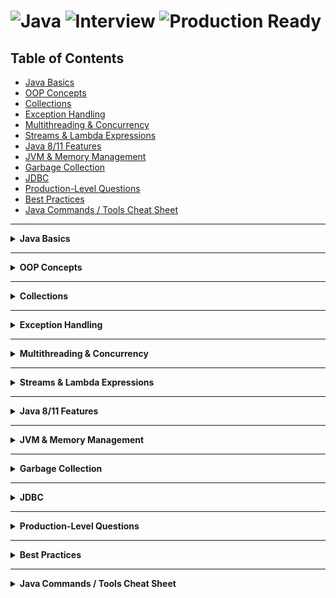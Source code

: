 # ![Java](https://img.shields.io/badge/Java-Programming-red?style=for-the-badge) ![Interview](https://img.shields.io/badge/Interview-Questions-blue?style=for-the-badge) ![Production Ready](https://img.shields.io/badge/Production-Ready-green?style=for-the-badge)

## Table of Contents
- [Java Basics](#java-basics)
- [OOP Concepts](#oop-concepts)
- [Collections](#collections)
- [Exception Handling](#exception-handling)
- [Multithreading & Concurrency](#multithreading--concurrency)
- [Streams & Lambda Expressions](#streams--lambda-expressions)
- [Java 8/11 Features](#java-811-features)
- [JVM & Memory Management](#jvm--memory-management)
- [Garbage Collection](#garbage-collection)
- [JDBC](#jdbc)
- [Production-Level Questions](#production-level-questions)
- [Best Practices](#best-practices)
- [Java Commands / Tools Cheat Sheet](#java-commands--tools-cheat-sheet)

---

<details>
<summary><strong>Java Basics</strong></summary>

### ⚡ Difference between JDK, JRE, and JVM
- JVM runs bytecode, JRE provides JVM + libraries, JDK provides JRE + dev tools.

### ⚡ Difference between `==` and `.equals()`
- `==` compares references, `.equals()` compares object content.

### Primitive data types
- byte, short, int, long, float, double, char, boolean.

### ⚡ Difference between `final`, `finally`, and `finalize()`
- `final`: constants or prevent inheritance/overriding.  
- `finally`: block executed after try-catch.  
- `finalize()`: called before GC destroys an object.

### ⚡ String vs StringBuilder vs StringBuffer
- String: immutable.  
- StringBuilder: mutable, fast, not thread-safe.  
- StringBuffer: mutable, thread-safe, slower.

### ⚡ String immutability reason
- Security, thread-safety, caching in String pool.

### How concatenation works with Strings
- Compiler uses `StringBuilder` internally for `+` operations.

</details>

---

<details>
<summary><strong>OOP Concepts</strong></summary>

### ⚡ Polymorphism
- One object can take many forms; includes overloading (compile-time) and overriding (runtime).

### Abstract class vs Interface
- Abstract class: methods with/without implementation, constructors, fields.  
- Interface: method declarations (Java 8+ allows default/static methods), supports multiple inheritance.

### Encapsulation
- Wrapping data and methods in a class; control access with getters/setters.

### Inheritance
- Mechanism to derive a class from another to reuse code.

### ⚡ Method Overloading vs Overriding
- Overloading: same name, different params, compile-time.  
- Overriding: subclass changes parent method behavior, runtime.

</details>

---

<details>
<summary><strong>Collections</strong></summary>

### List vs Set vs Map
- List: ordered, allows duplicates.  
- Set: unordered, no duplicates.  
- Map: key-value, unique keys.

### ⚡ HashMap vs Hashtable vs ConcurrentHashMap
- HashMap: not synchronized, allows null keys/values.  
- Hashtable: synchronized, no null keys/values.  
- ConcurrentHashMap: thread-safe, efficient concurrency.

### ArrayList vs LinkedList
- ArrayList: index-based, fast random access.  
- LinkedList: node-based, fast insert/remove.

### Fail-fast vs Fail-safe iterators
- Fail-fast: throws ConcurrentModificationException (ArrayList).  
- Fail-safe: works on clone, no exception (ConcurrentHashMap).

</details>

---

<details>
<summary><strong>Exception Handling</strong></summary>

### Checked vs Unchecked Exceptions
- Checked: compiler-enforced (IOException).  
- Unchecked: runtime errors (NullPointerException).

### Custom exceptions
- Extend Exception for checked, RuntimeException for unchecked.

### try-with-resources
- Auto-closes resources like files or streams.

### throw vs throws
- throw: explicitly throw exception.  
- throws: declare exceptions a method may throw.

</details>

---

<details>
<summary><strong>Multithreading & Concurrency</strong></summary>

### ⚡ synchronized vs volatile
- synchronized: mutual exclusion + visibility.  
- volatile: visibility only, no locking.

### ExecutorService
- Manages thread pool and task submission efficiently.

### Runnable vs Callable
- Runnable: no return, cannot throw checked exceptions.  
- Callable: returns result, can throw checked exceptions.

### Avoid deadlocks
- Acquire locks in consistent order, minimize scope, use tryLock.

### ThreadLocal
- Thread-local variable; each thread has its own copy.

</details>

---

<details>
<summary><strong>Streams & Lambda Expressions</strong></summary>

### ⚡ Stream
- Functional processing of collections; supports map, filter, reduce.

### map vs flatMap
- map: one-to-one mapping.  
- flatMap: flattens nested collections.

### Optional
- Container that may/may not hold a value; avoids NullPointerException.

### Lambda syntax
```java
(int a, int b) -> a + b
```
</details>

---

<details> <summary><strong>Java 8/11 Features</strong></summary>
Default vs static methods

- Default: method with implementation in interface.

- Static: belongs to interface, not instance.

Functional interface

- Interface with single abstract method (Runnable, Callable, Comparator).

LocalDate vs Date

- LocalDate: immutable, thread-safe.

- Date: mutable, older API.

parallelStream

- Allows multi-core processing automatically.

</details>

---

<details> <summary><strong>JVM & Memory Management</strong></summary>
JVM memory areas

- Heap, Stack, Metaspace, Code Cache, PC Registers.

Stack vs Heap

- Stack: method calls, primitives, short-lived.

- Heap: objects, garbage collected.

ClassLoader

- Loads classes into JVM at runtime (Bootstrap, Extension, Application).

</details>

---

<details> <summary><strong>Garbage Collection</strong></summary>
How GC works

- Frees memory of unreachable objects automatically.

GC algorithms

- Serial, Parallel, CMS, G1.

Forcing GC

- System.gc() requests GC (not guaranteed immediately).

⚡ Memory leaks

- Objects unintentionally referenced prevent GC.

</details>

---

<details> <summary><strong>JDBC</strong></summary>
Connecting to DB

- DriverManager.getConnection(url, user, pass) or DataSource.

Statement vs PreparedStatement vs CallableStatement

- Statement: simple SQL, prone to injection.

- PreparedStatement: precompiled, safer.

- CallableStatement: calls stored procedures.

Transaction management

- Use commit() and rollback() for atomicity.

</details>

---

<details> <summary><strong>Production-Level Questions</strong></summary>
⚡ Detect memory leaks

- Use heap dump analysis with VisualVM/Eclipse MAT.

Performance improvement with collections

- Choose proper data structures, avoid unnecessary synchronization.

Concurrency issues

- Use Concurrent collections, locks, atomic operations.

GC tuning

- Pick GC type based on workload (G1: low-latency, Parallel: throughput).

⚡ Debug slow apps

- Profile, analyze thread dumps, GC logs, monitor performance.

</details>

---

<details> <summary><strong>Best Practices</strong></summary>

- Prefer immutability (final) for thread safety.

- Use StringBuilder for heavy string ops.

- Always close resources (try-with-resources).

- Avoid unnecessary object creation in loops.

- Use Concurrent collections for multi-threaded apps.

- Handle exceptions gracefully.

- Write unit tests.

- Follow proper naming conventions and document code.

</details>

---

<details> <summary><strong>Java Commands / Tools Cheat Sheet</strong></summary>

- javac FileName.java → Compile Java file.

- java ClassName → Run compiled class.

- jar cf app.jar *.class → Create JAR file.

- jar xf app.jar → Extract JAR.

- javadoc FileName.java → Generate documentation.

- jdb ClassName → Debug Java app.

- java -Xmx512m ClassName → Set max heap size.

- java -version → Check Java version.

</details>

